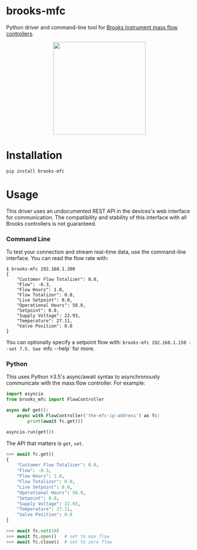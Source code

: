 brooks-mfc
==========

Python driver and command-line tool for [Brooks Instrument mass flow controllers](https://www.brooksinstrument.com/en/products/mass-flow-controllers).

<p align="center">
  <img height="250" src="https://www.brooksinstrument.com/~/media/brooks/images/products/mass%20flow%20controllers/metal%20sealed/gf100/gf100-gf120-gf125-mass-flow-controller-3-491px.png" />
</p>

Installation
============

```
pip install brooks-mfc
```

Usage
=====

This driver uses an undocumented REST API in the devices's web interface for communication.
The compatibility and stability of this interface with all Brooks controllers is not guaranteed.

### Command Line

To test your connection and stream real-time data, use the command-line
interface. You can read the flow rate with:

```
$ brooks-mfc 192.168.1.200
{
    "Customer Flow Totalizer": 0.0,
    "Flow": -0.3,
    "Flow Hours": 1.0,
    "Flow Totalizer": 0.0,
    "Live Setpoint": 0.0,
    "Operational Hours": 50.0,
    "Setpoint": 0.0,
    "Supply Voltage": 22.93,
    "Temperature": 27.11,
    "Valve Position": 0.0
}
```

You can optionally specify a setpoint flow with:
`brooks-mfc 192.168.1.150 --set 7.5. See `mfc --help` for more.

### Python

This uses Python ≥3.5's async/await syntax to asynchronously communicate with
the mass flow controller. For example:

```python
import asyncio
from brooks_mfc import FlowController

async def get():
    async with FlowController('the-mfc-ip-address') as fc:
        print(await fc.get())

asyncio.run(get())
```

The API that matters is `get`, `set`.

```python
>>> await fc.get()
{
    "Customer Flow Totalizer": 0.0,
    "Flow": -0.3,
    "Flow Hours": 1.0,
    "Flow Totalizer": 0.0,
    "Live Setpoint": 0.0,
    "Operational Hours": 50.0,
    "Setpoint": 0.0,
    "Supply Voltage": 22.93,
    "Temperature": 27.11,
    "Valve Position": 0.0
}
```
```python
>>> await fc.set(10)
>>> await fc.open()   # set to max flow
>>> await fc.close()  # set to zero flow
```